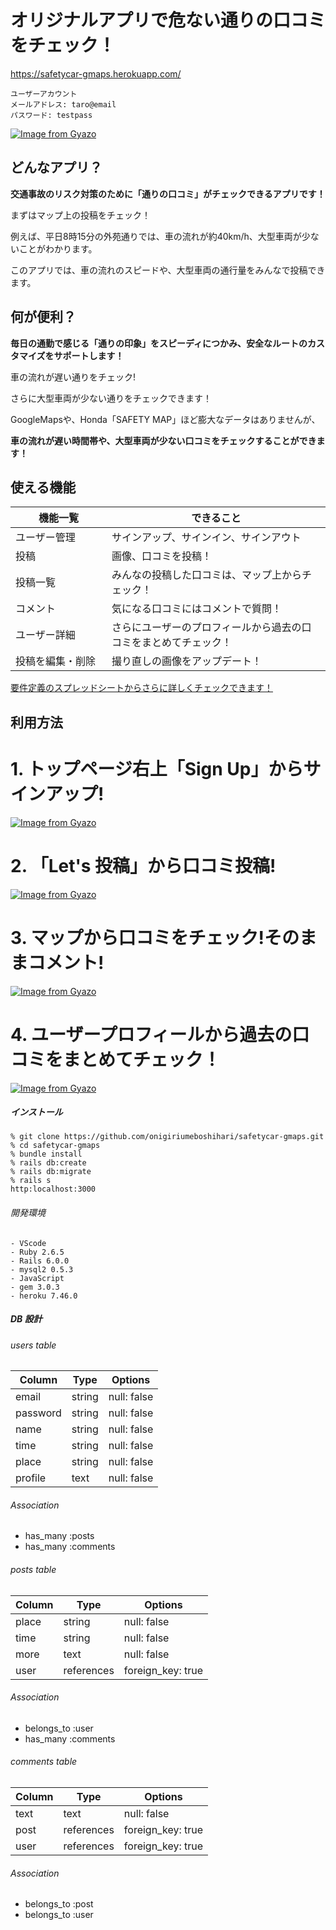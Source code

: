 # オリジナルアプリで危ない通りの口コミをチェック！
https://safetycar-gmaps.herokuapp.com/


```
ユーザーアカウント
メールアドレス: taro@email
パスワード: testpass
```

[![Image from Gyazo](https://i.gyazo.com/c6c6b141281d1d34140c9dfe7c055ebe.gif)](https://gyazo.com/c6c6b141281d1d34140c9dfe7c055ebe)


## どんなアプリ？

**交通事故のリスク対策のために「通りの口コミ」がチェックできるアプリです！**

まずはマップ上の投稿をチェック！

例えば、平日8時15分の外苑通りでは、車の流れが約40km/h、大型車両が少ないことがわかります。

このアプリでは、車の流れのスピードや、大型車両の通行量をみんなで投稿できます。


## 何が便利？

**毎日の通勤で感じる「通りの印象」をスピーディにつかみ、安全なルートのカスタマイズをサポートします！**

車の流れが遅い通りをチェック!

さらに大型車両が少ない通りをチェックできます！

GoogleMapsや、Honda「SAFETY MAP」ほど膨大なデータはありませんが、

**車の流れが遅い時間帯や、大型車両が少ない口コミをチェックすることができます！**

## 使える機能

| 機能一覧           | できること                                        |
| ----------------- | --------------------------------------------- |
| ユーザー管理      | サインアップ、サインイン、サインアウト                     |
| 投稿　　　　　　　 | 画像、口コミを投稿！ |
| 投稿一覧         | みんなの投稿した口コミは、マップ上からチェック！              |
| コメント           | 気になる口コミにはコメントで質問！                     |
| ユーザー詳細      | さらにユーザーのプロフィールから過去の口コミをまとめてチェック！              |
| 投稿を編集・削除 | 撮り直しの画像をアップデート！                             |

[要件定義のスプレッドシートからさらに詳しくチェックできます！](https://docs.google.com/spreadsheets/d/1NuQulUwFqS7QxpFDnE5fzaExEepKpEp_-1yTyHN6ypo/edit?pli=1#gid=282075926)

## 利用方法

# 1. トップページ右上「Sign Up」からサインアップ!
[![Image from Gyazo](https://i.gyazo.com/ae42eb1de52ea0bfe9c02e6bf4b67ea2.png)](https://gyazo.com/ae42eb1de52ea0bfe9c02e6bf4b67ea2)
# 2. 「Let's 投稿」から口コミ投稿!
[![Image from Gyazo](https://i.gyazo.com/f3bffb8c7039eba49c535b859fc14592.png)](https://gyazo.com/f3bffb8c7039eba49c535b859fc14592)
# 3. マップから口コミをチェック!そのままコメント!
[![Image from Gyazo](https://i.gyazo.com/6bd8a6fd4456f7829a09b606c2babc5a.gif)](https://gyazo.com/6bd8a6fd4456f7829a09b606c2babc5a)
# 4. ユーザープロフィールから過去の口コミをまとめてチェック！
[![Image from Gyazo](https://i.gyazo.com/39d0c656ab7cd7ffb88c6b0e996a7775.jpg)](https://gyazo.com/39d0c656ab7cd7ffb88c6b0e996a7775)

##### インストール

```
% git clone https://github.com/onigiriumeboshihari/safetycar-gmaps.git
% cd safetycar-gmaps
% bundle install
% rails db:create
% rails db:migrate
% rails s
http:localhost:3000
```

###### 開発環境

```
- VScode
- Ruby 2.6.5
- Rails 6.0.0
- mysql2 0.5.3
- JavaScript
- gem 3.0.3
- heroku 7.46.0
```

##### DB 設計

###### users table

| Column             | Type                | Options                 |
|--------------------|---------------------|-------------------------|
| email              | string              | null: false             |
| password           | string              | null: false             |
| name               | string              | null: false             |
| time               | string              | null: false             |
| place              | string              | null: false             |
| profile            | text                | null: false             |

###### Association

* has_many :posts
* has_many :comments

###### posts table

| Column                              | Type       | Options           |
|-------------------------------------|------------|-------------------|
| place                               | string     | null: false       |
| time                                | string     | null: false       |
| more                                | text       | null: false       |
| user                                | references | foreign_key: true |

###### Association

- belongs_to :user
- has_many :comments

###### comments table

| Column      | Type       | Options           |
|-------------|------------|-------------------|
| text        | text       | null: false       |
| post        | references | foreign_key: true |
| user        | references | foreign_key: true |

###### Association

- belongs_to :post
- belongs_to :user
